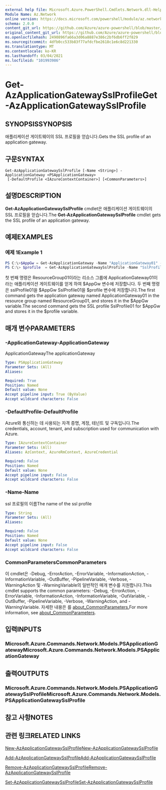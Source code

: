 ```yaml
---
external help file: Microsoft.Azure.PowerShell.Cmdlets.Network.dll-Help.xml
Module Name: Az.Network
online version: https://docs.microsoft.com/powershell/module/az.network/get-azapplicationgatewaysslprofile
schema: 2.0.0
content_git_url: https://github.com/Azure/azure-powershell/blob/master/src/Network/Network/help/Get-AzApplicationGatewaySslProfile.md
original_content_git_url: https://github.com/Azure/azure-powershell/blob/master/src/Network/Network/help/Get-AzApplicationGatewaySslProfile.md
ms.openlocfilehash: 2490896fa66a3d06a8887e386c2bf6db6ff2f829
ms.sourcegitcommit: 4dfb0cc533b83f77afdcfbe2618c1e6c8d221330
ms.translationtype: MT
ms.contentlocale: ko-KR
ms.lasthandoff: 03/04/2021
ms.locfileid: "101993986"
---
```

# <span data-ttu-id="fe841-101">Get-AzApplicationGatewaySslProfile</span><span class="sxs-lookup"><span data-stu-id="fe841-101">Get-AzApplicationGatewaySslProfile</span></span>

## <span data-ttu-id="fe841-102">SYNOPSIS</span><span class="sxs-lookup"><span data-stu-id="fe841-102">SYNOPSIS</span></span>
<span data-ttu-id="fe841-103">애플리케이션 게이트웨이의 SSL 프로필을 얻습니다.</span><span class="sxs-lookup"><span data-stu-id="fe841-103">Gets the SSL profile of an application gateway.</span></span>

## <span data-ttu-id="fe841-104">구문</span><span class="sxs-lookup"><span data-stu-id="fe841-104">SYNTAX</span></span>

```
Get-AzApplicationGatewaySslProfile [-Name <String>] -ApplicationGateway <PSApplicationGateway>
 [-DefaultProfile <IAzureContextContainer>] [<CommonParameters>]
```

## <span data-ttu-id="fe841-105">설명</span><span class="sxs-lookup"><span data-stu-id="fe841-105">DESCRIPTION</span></span>
<span data-ttu-id="fe841-106">**Get-AzApplicationGatewaySslProfile** cmdlet은 애플리케이션 게이트웨이의 SSL 프로필을 얻습니다.</span><span class="sxs-lookup"><span data-stu-id="fe841-106">The **Get-AzApplicationGatewaySslProfile** cmdlet gets the SSL profile of an application gateway.</span></span>

## <span data-ttu-id="fe841-107">예제</span><span class="sxs-lookup"><span data-stu-id="fe841-107">EXAMPLES</span></span>

### <span data-ttu-id="fe841-108">예제 1</span><span class="sxs-lookup"><span data-stu-id="fe841-108">Example 1</span></span>
```powershell
PS C:\>$AppGw = Get-AzApplicationGateway -Name "ApplicationGateway01" -ResourceGroupName "ResourceGroup01"
PS C:\> $profile  = Get-AzApplicationGatewaySslProfile -Name "SslProfile01" -ApplicationGateway $AppGw
```

<span data-ttu-id="fe841-109">첫 번째 명령은 ResourceGroup01이라는 리소스 그룹에 ApplicationGateway01이라는 애플리케이션 게이트웨이를 얻게 하여 $AppGw 변수에 저장합니다. 두 번째 명령은 sslProfile01을 $AppGw SslProfile01을 $profile 변수에 저장합니다.</span><span class="sxs-lookup"><span data-stu-id="fe841-109">The first command gets the application gateway named ApplicationGateway01 in the resource group named ResourceGroup01, and stores it in the $AppGw variable.The second command gets the SSL profile SslProfile01 for $AppGw and stores it in the $profile variable.</span></span>

## <span data-ttu-id="fe841-110">매개 변수</span><span class="sxs-lookup"><span data-stu-id="fe841-110">PARAMETERS</span></span>

### <span data-ttu-id="fe841-111">-ApplicationGateway</span><span class="sxs-lookup"><span data-stu-id="fe841-111">-ApplicationGateway</span></span>
<span data-ttu-id="fe841-112">ApplicationGateway</span><span class="sxs-lookup"><span data-stu-id="fe841-112">The applicationGateway</span></span>

```yaml
Type: PSApplicationGateway
Parameter Sets: (All)
Aliases:

Required: True
Position: Named
Default value: None
Accept pipeline input: True (ByValue)
Accept wildcard characters: False
```

### <span data-ttu-id="fe841-113">-DefaultProfile</span><span class="sxs-lookup"><span data-stu-id="fe841-113">-DefaultProfile</span></span>
<span data-ttu-id="fe841-114">Azure와 통신하는 데 사용되는 자격 증명, 계정, 테넌트 및 구독입니다.</span><span class="sxs-lookup"><span data-stu-id="fe841-114">The credentials, account, tenant, and subscription used for communication with Azure.</span></span>

```yaml
Type: IAzureContextContainer
Parameter Sets: (All)
Aliases: AzContext, AzureRmContext, AzureCredential

Required: False
Position: Named
Default value: None
Accept pipeline input: False
Accept wildcard characters: False
```

### <span data-ttu-id="fe841-115">-Name</span><span class="sxs-lookup"><span data-stu-id="fe841-115">-Name</span></span>
<span data-ttu-id="fe841-116">ssl 프로필의 이름</span><span class="sxs-lookup"><span data-stu-id="fe841-116">The name of the ssl profile</span></span>

```yaml
Type: String
Parameter Sets: (All)
Aliases:

Required: False
Position: Named
Default value: None
Accept pipeline input: False
Accept wildcard characters: False
```

### <span data-ttu-id="fe841-117">CommonParameters</span><span class="sxs-lookup"><span data-stu-id="fe841-117">CommonParameters</span></span>
<span data-ttu-id="fe841-118">이 cmdlet은 -Debug, -ErrorAction, -ErrorVariable, -InformationAction, -InformationVariable, -OutBuffer, -PipelineVariable, -Verbose, -WarningAction 및 -WarningVariable의 일반적인 매개 변수를 지원합니다.</span><span class="sxs-lookup"><span data-stu-id="fe841-118">This cmdlet supports the common parameters: -Debug, -ErrorAction, -ErrorVariable, -InformationAction, -InformationVariable, -OutVariable, -OutBuffer, -PipelineVariable, -Verbose, -WarningAction, and -WarningVariable.</span></span> <span data-ttu-id="fe841-119">자세한 내용은 를 [about_CommonParameters.](http://go.microsoft.com/fwlink/?LinkID=113216)</span><span class="sxs-lookup"><span data-stu-id="fe841-119">For more information, see [about_CommonParameters](http://go.microsoft.com/fwlink/?LinkID=113216).</span></span>

## <span data-ttu-id="fe841-120">입력</span><span class="sxs-lookup"><span data-stu-id="fe841-120">INPUTS</span></span>

### <span data-ttu-id="fe841-121">Microsoft.Azure.Commands.Network.Models.PSApplicationGateway</span><span class="sxs-lookup"><span data-stu-id="fe841-121">Microsoft.Azure.Commands.Network.Models.PSApplicationGateway</span></span>

## <span data-ttu-id="fe841-122">출력</span><span class="sxs-lookup"><span data-stu-id="fe841-122">OUTPUTS</span></span>

### <span data-ttu-id="fe841-123">Microsoft.Azure.Commands.Network.Models.PSApplicationGatewaySslProfile</span><span class="sxs-lookup"><span data-stu-id="fe841-123">Microsoft.Azure.Commands.Network.Models.PSApplicationGatewaySslProfile</span></span>

## <span data-ttu-id="fe841-124">참고 사항</span><span class="sxs-lookup"><span data-stu-id="fe841-124">NOTES</span></span>

## <span data-ttu-id="fe841-125">관련 링크</span><span class="sxs-lookup"><span data-stu-id="fe841-125">RELATED LINKS</span></span>

[<span data-ttu-id="fe841-126">New-AzApplicationGatewaySslProfile</span><span class="sxs-lookup"><span data-stu-id="fe841-126">New-AzApplicationGatewaySslProfile</span></span>](./New-AzApplicationGatewaySslProfile.md)

[<span data-ttu-id="fe841-127">Add-AzApplicationGatewaySslProfile</span><span class="sxs-lookup"><span data-stu-id="fe841-127">Add-AzApplicationGatewaySslProfile</span></span>](./Add-AzApplicationGatewaySslProfile.md)

[<span data-ttu-id="fe841-128">Remove-AzApplicationGatewaySslProfile</span><span class="sxs-lookup"><span data-stu-id="fe841-128">Remove-AzApplicationGatewaySslProfile</span></span>](./Remove-AzApplicationGatewaySslProfile.md)

[<span data-ttu-id="fe841-129">Set-AzApplicationGatewaySslProfile</span><span class="sxs-lookup"><span data-stu-id="fe841-129">Set-AzApplicationGatewaySslProfile</span></span>](./Set-AzApplicationGatewaySslProfile.md)